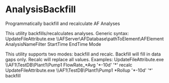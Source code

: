 # AnalysisBackfill
Programmatically backfill and recalculate AF Analyses

This utility backfills/recalculates analyses.  Generic syntax:
	UpdateFileAttribute.exe \\\\AFServer\AFDatabase\pathToElement\AFElement AnalysisNameFilter StartTime EndTime Mode

This utility supports two modes: backfill and recalc.  Backfill will fill in data gaps only.  Recalc will replace all values.  Examples:
	UpdateFileAttribute.exe \\\\AF1\TestDB\Plant1\Pump1 FlowRate_\*Avg '\*-10d' '\*' recalc
	UpdateFileAttribute.exe \\\\AF1\TestDB\Plant1\Pump1 \*Rollup '\*-10d' '\*' backfill
